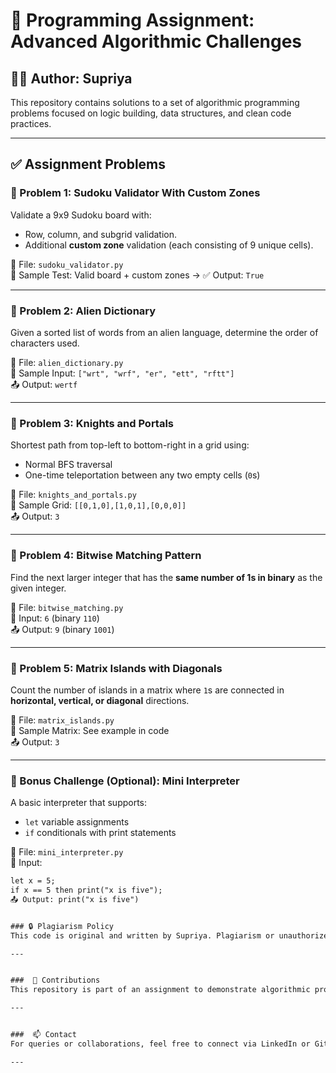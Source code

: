 # 🧠 Programming Assignment: Advanced Algorithmic Challenges

## 👩‍💻 Author: Supriya  
This repository contains solutions to a set of algorithmic programming problems focused on logic building, data structures, and clean code practices.

---

## ✅ Assignment Problems

### 🔸 Problem 1: Sudoku Validator With Custom Zones
Validate a 9x9 Sudoku board with:
- Row, column, and subgrid validation.
- Additional **custom zone** validation (each consisting of 9 unique cells).

📁 File: `sudoku_validator.py`  
🧪 Sample Test: Valid board + custom zones → ✅ Output: `True`

---

### 🔸 Problem 2: Alien Dictionary
Given a sorted list of words from an alien language, determine the order of characters used.

📁 File: `alien_dictionary.py`  
🧪 Sample Input: `["wrt", "wrf", "er", "ett", "rftt"]`  
📤 Output: `wertf`

---

### 🔸 Problem 3: Knights and Portals
Shortest path from top-left to bottom-right in a grid using:
- Normal BFS traversal
- One-time teleportation between any two empty cells (`0`s)

📁 File: `knights_and_portals.py`  
🧪 Sample Grid: `[[0,1,0],[1,0,1],[0,0,0]]`  
📤 Output: `3`

---

### 🔸 Problem 4: Bitwise Matching Pattern
Find the next larger integer that has the **same number of 1s in binary** as the given integer.

📁 File: `bitwise_matching.py`  
🧪 Input: `6` (binary `110`)  
📤 Output: `9` (binary `1001`)

---

### 🔸 Problem 5: Matrix Islands with Diagonals
Count the number of islands in a matrix where `1`s are connected in **horizontal, vertical, or diagonal** directions.

📁 File: `matrix_islands.py`  
🧪 Sample Matrix: See example in code  
📤 Output: `3`

---

### 🔹 Bonus Challenge (Optional): Mini Interpreter
A basic interpreter that supports:
- `let` variable assignments
- `if` conditionals with print statements

📁 File: `mini_interpreter.py`  
🧪 Input: 
```txt
let x = 5;
if x == 5 then print("x is five");
📤 Output: print("x is five")


### 🔒 Plagiarism Policy
This code is original and written by Supriya. Plagiarism or unauthorized copying will result in disqualification.

---


###  🙌 Contributions
This repository is part of an assignment to demonstrate algorithmic problem-solving, clean code practices, and test-driven development.

---


###  📫 Contact
For queries or collaborations, feel free to connect via LinkedIn or GitHub.

---


